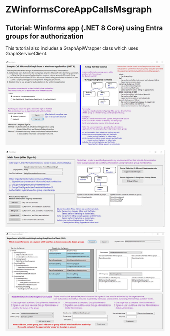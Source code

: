 # ZWinformsCoreAppCallsMsgraph
## Tutorial: Winforms app (.NET 8 Core) using Entra groups for authorization
This tutorial also includes a GraphApiWrapper class which uses GraphServiceClient.

![My Image](Images/SignIn%20Screen.jpg)

![My Image](Images/MainForm.jpg)

![My Image](Images/ExperimentGraphServiceClient.jpg)

